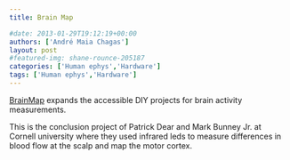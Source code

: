 ```yaml
---
title: Brain Map

#date: 2013-01-29T19:12:19+00:00
authors: ['André Maia Chagas']
layout: post
#featured-img: shane-rounce-205187
categories: ['Human ephys','Hardware']
tags: ['Human ephys','Hardware']
---
```




[BrainMap](https://people.ece.cornell.edu/land/courses/ece4760/FinalProjects/s2012/pmd68_mab448/pmd68_mab448/index.html) expands the accessible DIY projects for brain activity measurements.

This is the conclusion project of Patrick Dear and Mark Bunney Jr. at Cornell university where they used infrared leds to measure differences in blood flow at the scalp and map the motor cortex.

